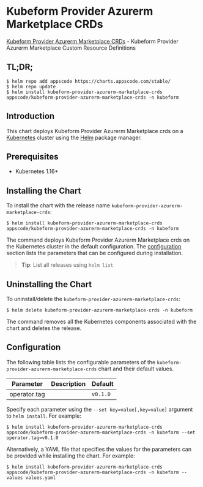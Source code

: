 # Kubeform Provider Azurerm Marketplace CRDs

[Kubeform Provider Azurerm Marketplace CRDs](https://github.com/kubeform) - Kubeform Provider Azurerm Marketplace Custom Resource Definitions

## TL;DR;

```console
$ helm repo add appscode https://charts.appscode.com/stable/
$ helm repo update
$ helm install kubeform-provider-azurerm-marketplace-crds appscode/kubeform-provider-azurerm-marketplace-crds -n kubeform
```

## Introduction

This chart deploys Kubeform Provider Azurerm Marketplace crds on a [Kubernetes](http://kubernetes.io) cluster using the [Helm](https://helm.sh) package manager.

## Prerequisites

- Kubernetes 1.16+

## Installing the Chart

To install the chart with the release name `kubeform-provider-azurerm-marketplace-crds`:

```console
$ helm install kubeform-provider-azurerm-marketplace-crds appscode/kubeform-provider-azurerm-marketplace-crds -n kubeform
```

The command deploys Kubeform Provider Azurerm Marketplace crds on the Kubernetes cluster in the default configuration. The [configuration](#configuration) section lists the parameters that can be configured during installation.

> **Tip**: List all releases using `helm list`

## Uninstalling the Chart

To uninstall/delete the `kubeform-provider-azurerm-marketplace-crds`:

```console
$ helm delete kubeform-provider-azurerm-marketplace-crds -n kubeform
```

The command removes all the Kubernetes components associated with the chart and deletes the release.

## Configuration

The following table lists the configurable parameters of the `kubeform-provider-azurerm-marketplace-crds` chart and their default values.

|  Parameter   | Description | Default  |
|--------------|-------------|----------|
| operator.tag |             | `v0.1.0` |


Specify each parameter using the `--set key=value[,key=value]` argument to `helm install`. For example:

```console
$ helm install kubeform-provider-azurerm-marketplace-crds appscode/kubeform-provider-azurerm-marketplace-crds -n kubeform --set operator.tag=v0.1.0
```

Alternatively, a YAML file that specifies the values for the parameters can be provided while
installing the chart. For example:

```console
$ helm install kubeform-provider-azurerm-marketplace-crds appscode/kubeform-provider-azurerm-marketplace-crds -n kubeform --values values.yaml
```
